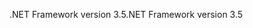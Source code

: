 <span data-ttu-id="78108-101">.NET Framework version 3.5</span><span class="sxs-lookup"><span data-stu-id="78108-101">.NET Framework version 3.5</span></span>